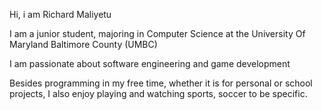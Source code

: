 Hi, i am Richard Maliyetu

I am a junior student, majoring in Computer Science at the University Of Maryland Baltimore County (UMBC)

I am passionate about software engineering and game development

Besides programming in my free time, whether it is for personal or school projects, I also enjoy playing and watching sports, soccer to be specific.

